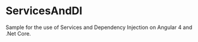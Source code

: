 # ServicesAndDI
Sample for the use of Services and Dependency Injection on Angular 4 and .Net Core.
